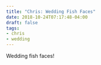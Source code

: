 ```yaml
---
title: "Chris: Wedding Fish Faces"
date: 2018-10-24T07:17:48-04:00
draft: false
tags:
- chris
- wedding
---
```


Wedding fish faces!
